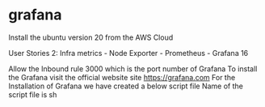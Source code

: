 # grafana
Install the ubuntu version 20 from the AWS Cloud

User Stories 2: Infra metrics - Node Exporter - Prometheus - Grafana 16

Allow the Inbound rule 3000 which is the port number of Grafana
To install the Grafana visit the official website site https://grafana.com
For the Installation of Grafana we have created a below script file
Name of the script file is sh
